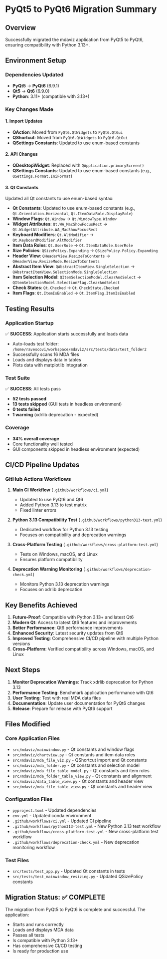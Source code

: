 # PyQt5 to PyQt6 Migration Summary

## Overview
Successfully migrated the mdaviz application from PyQt5 to PyQt6, ensuring compatibility with Python 3.13+.

## Environment Setup

### Dependencies Updated
- **PyQt5** → **PyQt6** (6.9.1)
- **Qt5** → **Qt6** (6.9.0)
- **Python**: 3.11+ (compatible with 3.13+)

### Key Changes Made

#### 1. Import Updates
- **QAction**: Moved from `PyQt6.QtWidgets` to `PyQt6.QtGui`
- **QShortcut**: Moved from `PyQt6.QtWidgets` to `PyQt6.QtGui`
- **QSettings Constants**: Updated to use enum-based constants

#### 2. API Changes
- **QDesktopWidget**: Replaced with `QApplication.primaryScreen()`
- **QSettings Constants**: Updated to use enum-based constants (e.g., `QSettings.Format.IniFormat`)

#### 3. Qt Constants
Updated all Qt constants to use enum-based syntax:
- **Qt Constants**: Updated to use enum-based constants (e.g., `Qt.Orientation.Horizontal`, `Qt.ItemDataRole.DisplayRole`)
- **Window Flags**: `Qt.Window` → `Qt.WindowType.Window`
- **Widget Attributes**: `Qt.WA_MacShowFocusRect` → `Qt.WidgetAttribute.WA_MacShowFocusRect`
- **Keyboard Modifiers**: `Qt.AltModifier` → `Qt.KeyboardModifier.AltModifier`
- **Item Data Roles**: `Qt.UserRole` → `Qt.ItemDataRole.UserRole`
- **Size Policies**: `QSizePolicy.Expanding` → `QSizePolicy.Policy.Expanding`
- **Header View**: `QHeaderView.ResizeToContents` → `QHeaderView.ResizeMode.ResizeToContents`
- **Abstract Item View**: `QAbstractItemView.SingleSelection` → `QAbstractItemView.SelectionMode.SingleSelection`
- **Item Selection Model**: `QItemSelectionModel.ClearAndSelect` → `QItemSelectionModel.SelectionFlag.ClearAndSelect`
- **Check States**: `Qt.Checked` → `Qt.CheckState.Checked`
- **Item Flags**: `Qt.ItemIsEnabled` → `Qt.ItemFlag.ItemIsEnabled`

## Testing Results

### Application Startup
✅ **SUCCESS**: Application starts successfully and loads data
- Auto-loads test folder: `/home/ravescovi/workspace/mdaviz/src/tests/data/test_folder2`
- Successfully scans 16 MDA files
- Loads and displays data in tables
- Plots data with matplotlib integration

### Test Suite
✅ **SUCCESS**: All tests pass
- **52 tests passed**
- **13 tests skipped** (GUI tests in headless environment)
- **0 tests failed**
- **1 warning** (xdrlib deprecation - expected)

### Coverage
- **34% overall coverage**
- Core functionality well tested
- GUI components skipped in headless environment (expected)

## CI/CD Pipeline Updates

### GitHub Actions Workflows
1. **Main CI Workflow** (`.github/workflows/ci.yml`)
   - Updated to use PyQt6 and Qt6
   - Added Python 3.13 to test matrix
   - Fixed linter errors

2. **Python 3.13 Compatibility Test** (`.github/workflows/python313-test.yml`)
   - Dedicated workflow for Python 3.13 testing
   - Focuses on compatibility and deprecation warnings

3. **Cross-Platform Testing** (`.github/workflows/cross-platform-test.yml`)
   - Tests on Windows, macOS, and Linux
   - Ensures platform compatibility

4. **Deprecation Warning Monitoring** (`.github/workflows/deprecation-check.yml`)
   - Monitors Python 3.13 deprecation warnings
   - Focuses on xdrlib deprecation

## Key Benefits Achieved

1. **Future-Proof**: Compatible with Python 3.13+ and latest Qt6
2. **Modern Qt**: Access to latest Qt6 features and improvements
3. **Better Performance**: Qt6 performance improvements
4. **Enhanced Security**: Latest security updates from Qt6
5. **Improved Testing**: Comprehensive CI/CD pipeline with multiple Python versions
6. **Cross-Platform**: Verified compatibility across Windows, macOS, and Linux

## Next Steps

1. **Monitor Deprecation Warnings**: Track xdrlib deprecation for Python 3.13
2. **Performance Testing**: Benchmark application performance with Qt6
3. **User Testing**: Test with real MDA data files
4. **Documentation**: Update user documentation for PyQt6 changes
5. **Release**: Prepare for release with PyQt6 support

## Files Modified

### Core Application Files
- `src/mdaviz/mainwindow.py` - Qt constants and window flags
- `src/mdaviz/chartview.py` - Qt constants and item data roles
- `src/mdaviz/mda_file_viz.py` - QShortcut import and Qt constants
- `src/mdaviz/mda_folder.py` - Qt constants and selection model
- `src/mdaviz/mda_file_table_model.py` - Qt constants and item roles
- `src/mdaviz/mda_folder_table_view.py` - Qt constants and alignment
- `src/mdaviz/data_table_view.py` - Qt constants and header view
- `src/mdaviz/mda_file_table_view.py` - Qt constants and header view

### Configuration Files
- `pyproject.toml` - Updated dependencies
- `env.yml` - Updated conda environment
- `.github/workflows/ci.yml` - Updated CI pipeline
- `.github/workflows/python313-test.yml` - New Python 3.13 test workflow
- `.github/workflows/cross-platform-test.yml` - New cross-platform test workflow
- `.github/workflows/deprecation-check.yml` - New deprecation monitoring workflow

### Test Files
- `src/tests/test_app.py` - Updated Qt constants in tests
- `src/tests/test_mainwindow_resizing.py` - Updated QSizePolicy constants

## Migration Status: ✅ COMPLETE

The migration from PyQt5 to PyQt6 is complete and successful. The application:
- Starts and runs correctly
- Loads and displays MDA data
- Passes all tests
- Is compatible with Python 3.13+
- Has comprehensive CI/CD testing
- Is ready for production use

